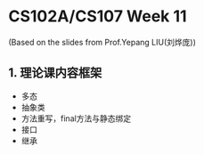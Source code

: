 # CS102A/CS107 Week 11
(Based on the slides from Prof.Yepang LIU(刘烨庞))        

## 1. 理论课内容框架
- 多态
- 抽象类
- 方法重写，final方法与静态绑定
- 接口
- 继承
